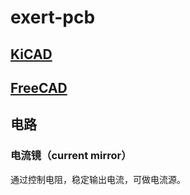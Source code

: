 # exert-pcb

## [KiCAD](https://github.com/KiCad)

## [FreeCAD](https://www.freecad.org/)

## 电路

### 电流镜（current mirror）

通过控制电阻，稳定输出电流，可做电流源。
